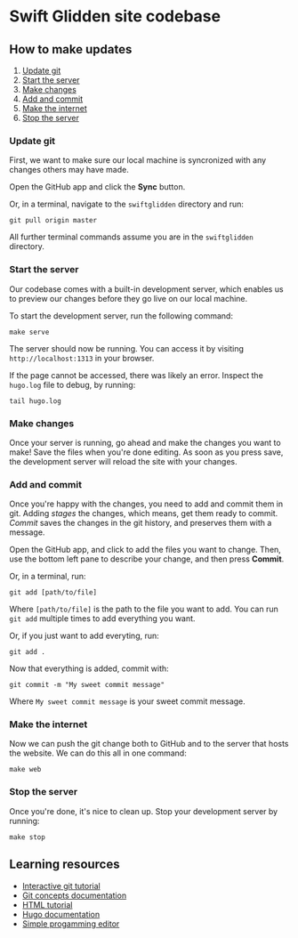 # Swift Glidden site codebase

## How to make updates

1. [Update git](#update-git)
3. [Start the server](#start-the-server)
3. [Make changes](#make-changes)
4. [Add and commit](#add-and-commit)
5. [Make the internet](#make-the-internet)
6. [Stop the server](#stop-the-server)

### Update git <a name="update-git"></a>
First, we want to make sure our local machine is syncronized with any changes
others may have made.

Open the GitHub app and click the **Sync** button.

Or, in a terminal, navigate to the `swiftglidden` directory and run:

    git pull origin master

All further terminal commands assume you are in the `swiftglidden` directory.

### Start the server <a name="start-the-server"></a>
Our codebase comes with a built-in development server, which enables us to
preview our changes before they go live on our local machine.

To start the development server, run the following command:

    make serve

The server should now be running. You can access it by visiting
`http://localhost:1313` in your browser.

If the page cannot be accessed, there was likely an error. Inspect the
`hugo.log` file to debug, by running:

    tail hugo.log

### Make changes <a name="make-changes"></a>
Once your server is running, go ahead and make the changes you want to make!
Save the files when you're done editing. As soon as you press save, the
development server will reload the site with your changes.

### Add and commit <a name="add-and-commit"></a>
Once you're happy with the changes, you need to add and commit them in git.
Adding *stages* the changes, which means, get them ready to commit. *Commit*
saves the changes in the git history, and preserves them with a message.

Open the GitHub app, and click to add the files you want to change. Then, use
the bottom left pane to describe your change, and then press **Commit**.

Or, in a terminal, run:

    git add [path/to/file]

Where `[path/to/file]` is the path to the file you want to add. You can run `git
add` multiple times to add everything you want.

Or, if you just want to add everyting, run:

    git add .

Now that everything is added, commit with:

    git commit -m "My sweet commit message"

Where `My sweet commit message` is your sweet commit message.

### Make the internet <a name="make-the-internet"></a>
Now we can push the git change both to GitHub and to the server that hosts the
website. We can do this all in one command:

    make web

### Stop the server <a name="stop-the-server"></a>
Once you're done, it's nice to clean up. Stop your development server by
running:

    make stop

## Learning resources
- [Interactive git tutorial](https://www.codecademy.com/courses/learn-git/lessons/git-workflow/exercises/hello-git)
- [Git concepts documentation](https://git-scm.com/book/en/v2/Getting-Started-Git-Basics)
- [HTML tutorial](https://www.codecademy.com/courses/learn-html-elements/lessons/intro-to-html/exercises/intro?course_redirect=learn-html)
- [Hugo documentation](https://gohugo.io)
- [Simple progamming editor](https://macromates.com/)
